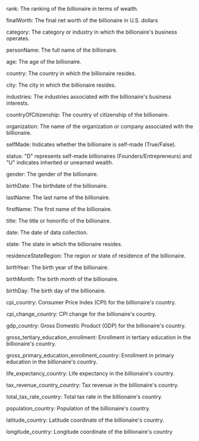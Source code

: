rank: The ranking of the billionaire in terms of wealth.

finalWorth: The final net worth of the billionaire in U.S. dollars

category: The category or industry in which the billionaire's business operates.

personName: The full name of the billionaire.

age: The age of the billionaire.

country: The country in which the billionaire resides.

city: The city in which the billionaire resides.

industries: The industries associated with the billionaire's business interests.

countryOfCitizenship: The country of citizenship of the billionaire.

organization: The name of the organization or company associated with the billionaire.

selfMade: Indicates whether the billionaire is self-made (True/False).

status: "D" represents self-made billionaires (Founders/Entrepreneurs) and "U" indicates inherited or unearned wealth.

gender: The gender of the billionaire.

birthDate: The birthdate of the billionaire.

lastName: The last name of the billionaire.

firstName: The first name of the billionaire.

title: The title or honorific of the billionaire.

date: The date of data collection.

state: The state in which the billionaire resides.

residenceStateRegion: The region or state of residence of the billionaire.

birthYear: The birth year of the billionaire.

birthMonth: The birth month of the billionaire.

birthDay: The birth day of the billionaire.

cpi_country: Consumer Price Index (CPI) for the billionaire's country.

cpi_change_country: CPI change for the billionaire's country.

gdp_country: Gross Domestic Product (GDP) for the billionaire's country.

gross_tertiary_education_enrollment: Enrollment in tertiary education in the billionaire's country.

gross_primary_education_enrollment_country: Enrollment in primary education in the billionaire's country.

life_expectancy_country: Life expectancy in the billionaire's country.

tax_revenue_country_country: Tax revenue in the billionaire's country.

total_tax_rate_country: Total tax rate in the billionaire's country.

population_country: Population of the billionaire's country.

latitude_country: Latitude coordinate of the billionaire's country.

longitude_country: Longitude coordinate of the billionaire's country
